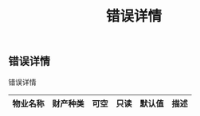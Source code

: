 ﻿---
title: 错误详情
second_title: Aspose.Cells Cloud Documen
type: docs
url: /zh/specification/model/errordetails/
description: Aspose.Cells 云模型规范：ErrorDetails。轻松处理 Excel 和其他电子表格文档，具有打开、生成、编辑、拆分、合并、比较和转换等功能
weight: 50
---
## **错误详情**

错误详情

|物业名称|财产种类|可空|只读|默认值|描述|
|:- |:- |:- |:- |:- |:- |

